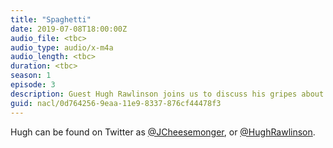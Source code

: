 ```yaml
---
title: "Spaghetti"
date: 2019-07-08T18:00:00Z
audio_file: <tbc>
audio_type: audio/x-m4a
audio_length: <tbc>
duration: <tbc>
season: 1
episode: 3
description: Guest Hugh Rawlinson joins us to discuss his gripes about Italian style cooking.
guid: nacl/0d764256-9eaa-11e9-8337-876cf44478f3
---
```


Hugh can be found on Twitter as
[@JCheesemonger](https://twitter.com/JCheesemonger), or
[@HughRawlinson](https://twitter.com/hughrawlinson).
